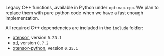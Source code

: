 Legacy C++ functions, available in Python under `optimap.cpp`. We plan to replace them with pure python code when we have a fast enough implementation.

All required C++ dependencies are included in the `include` folder:

* [xtensor](https://github.com/xtensor-stack/xtensor), version `0.23.1`
* [xtl](https://github.com/xtensor-stack/xtl), version `0.7.2`
* [xtensor-python](https://github.com/xtensor-stack/xtensor-python), version `0.25.1`

